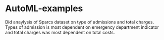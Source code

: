 # AutoML-examples
Did anaylysis of Sparcs dataset on type of admissions and total charges. Types of admission is most dependent on emergency department indicator and total charges was most dependent on total costs. 